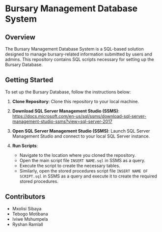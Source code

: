 
# Bursary Management Database System

## Overview
The Bursary Management Database System is a SQL-based solution designed to manage bursary-related information submitted by users and admins. This repository contains SQL scripts necessary for setting up the Bursary Database.

## Getting Started
To set up the Bursary Database, follow the instructions below:

1. **Clone Repository**: Clone this repository to your local machine.

2. **Download SQL Server Management Studio (SSMS)**:  https://docs.microsoft.com/en-us/sql/ssms/download-sql-server-management-studio-ssms?view=sql-server-2017


3. **Open SQL Server Management Studio (SSMS)**: Launch SQL Server Management Studio and connect to your local SQL Server instance.

4. **Run Scripts**:
    - Navigate to the location where you cloned the repository.
    - Open the main script file `INSERT NAME.sql` in SSMS as a query.
    - Execute the script to create the necessary tables.
    - Similarly, open the stored procedures script file `INSERT NAME OF SCRIPT.sql` in SSMS as a query and execute it to create the required stored procedures.


## Contributors
- Mxolisi Sibaya
- Tebogo Motibana
- Iviwe Mshumpela
- Ryshan Ramlall 


